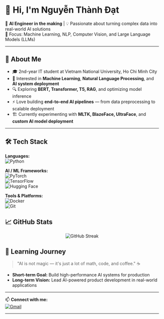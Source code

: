 # 👋 Hi, I'm Nguyễn Thành Đạt  

🚀 **AI Engineer in the making** | 💡 Passionate about turning complex data into real-world AI solutions  
🎯 Focus: Machine Learning, NLP, Computer Vision, and Large Language Models (LLMs)  

---

## 🧠 About Me  
- 🎓 2nd-year IT student at Vietnam National University, Ho Chi Minh City  
- 🤖 Interested in **Machine Learning**, **Natural Language Processing**, and **AI system deployment**  
- 🔍 Exploring **BERT, Transformer, T5, RAG**, and optimizing model inference  
- ⚡ Love building **end-to-end AI pipelines** — from data preprocessing to scalable deployment  
- 🏗 Currently experimenting with **MLTK, BlazeFace, UltraFace**, and **custom AI model deployment**  

---

## 🛠 Tech Stack  

**Languages:**  
![Python](https://img.shields.io/badge/Python-3776AB?logo=python&logoColor=fff)  

**AI / ML Frameworks:**  
![PyTorch](https://img.shields.io/badge/PyTorch-EE4C2C?logo=pytorch&logoColor=fff)  
![TensorFlow](https://img.shields.io/badge/TensorFlow-FF6F00?logo=tensorflow&logoColor=fff)  
![Hugging Face](https://img.shields.io/badge/HuggingFace-FFD21E?logo=huggingface&logoColor=000)  

**Tools & Platforms:**  
![Docker](https://img.shields.io/badge/Docker-2496ED?logo=docker&logoColor=fff)  
![Git](https://img.shields.io/badge/Git-F05032?logo=git&logoColor=fff)  


## 📈 GitHub Stats  
<div align="center">

![GitHub Streak](https://v0-git-hub-streak-score-card-phi.vercel.app/api/card-with-avatar?username=thanhdatnguyentk&theme=%7B%22backgroundColor%22%3A%22%230f172a%22%2C%22textColor%22%3A%22%23e2e8f0%22%2C%22accentColor%22%3A%22%230ea5e9%22%2C%22borderColor%22%3A%22%231e293b%22%2C%22waterColor%22%3A%22%230ea5e9%22%2C%22streakColor%22%3A%22%2306b6d4%22%7D)

</div>


## 🌱 Learning Journey  
> "AI is not magic — it's just a lot of math, code, and coffee." ☕  

- **Short-term Goal:** Build high-performance AI systems for production  
- **Long-term Vision:** Lead AI-powered product development in real-world applications  

---

📫 **Connect with me:**  
[![Gmail](https://img.shields.io/badge/Email-D14836?logo=gmail&logoColor=fff)](mailto:23520261@gm.uit.edu.vn)  

---
